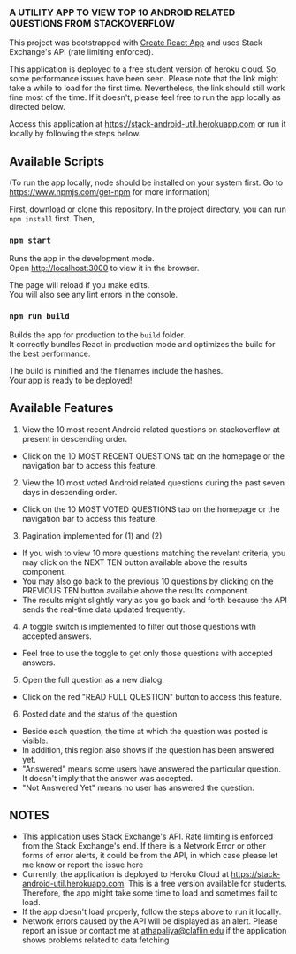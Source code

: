 ### A UTILITY APP TO VIEW TOP 10 ANDROID RELATED QUESTIONS FROM STACKOVERFLOW 

This project was bootstrapped with [Create React App](https://github.com/facebook/create-react-app) and uses Stack Exchange's API (rate limiting enforced). 

This application is deployed to a free student version of heroku cloud. So, some performance issues have been seen. Please note that the link might take a while to load for the first time. Nevertheless, the link should still work fine most of the time. If it doesn't, please feel free to run the app locally as directed below.

Access this application at https://stack-android-util.herokuapp.com or run it locally by following the steps below.

## Available Scripts
(To run the app locally, node should be installed on your system first. Go to https://www.npmjs.com/get-npm  for more information)

First, download or clone this repository. In the project directory, you can run `npm install` first. Then, 

### `npm start`

Runs the app in the development mode.<br />
Open [http://localhost:3000](http://localhost:3000) to view it in the browser.

The page will reload if you make edits.<br />
You will also see any lint errors in the console.

### `npm run build`

Builds the app for production to the `build` folder.<br />
It correctly bundles React in production mode and optimizes the build for the best performance.

The build is minified and the filenames include the hashes.<br />
Your app is ready to be deployed!

## Available Features
1. View the 10 most recent Android related questions on stackoverflow at present in descending order.
- Click on the 10 MOST RECENT QUESTIONS tab on the homepage or the navigation bar to access this feature.

2. View the 10 most voted Android related questions during the past seven days in descending order.
- Click on the 10 MOST VOTED QUESTIONS tab on the homepage or the navigation bar to access this feature. <br/>

3. Pagination implemented for (1) and (2) 
- If you wish to view 10 more questions matching the revelant criteria, you may click on the NEXT TEN button available above the results component. <br/>
- You may also go back to the previous 10 questions by clicking on the PREVIOUS TEN button available above the results component. 
- The results might slightly vary as you go back and forth because the API sends the real-time data updated frequently.

4. A toggle switch is implemented to filter out those questions with accepted answers.
- Feel free to use the toggle to get only those questions with accepted answers.

5. Open the full question as a new dialog.
- Click on the red "READ FULL QUESTION" button to access this feature.

6. Posted date and the status of the question
- Beside each question, the time at which the question was posted is visible.
- In addition, this region also shows if the question has been answered yet.
- "Answered" means some users have answered the particular question. It doesn't imply that the answer was accepted.
- "Not Answered Yet" means no user has answered the question.


## NOTES
- This application uses Stack Exchange's API. Rate limiting is enforced from the Stack Exchange's end. If there is a Network Error or other forms of error alerts, it could be from the API, in which case please let me know or report the issue here
- Currently, the application is deployed to Heroku Cloud at https://stack-android-util.herokuapp.com. This is a free version available for students. Therefore, the app might take some time to load and sometimes fail to load. 
- If the app doesn't load properly, follow the steps above to run it locally.
- Network errors caused by the API will be displayed as an alert. Please report an issue or contact me at athapaliya@claflin.edu if the application shows problems related to data fetching





